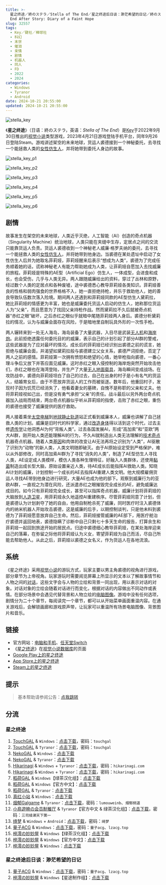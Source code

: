 ```yaml
---
title: >-
  星之终途／終のステラ／Stella of The End／星之终途后日谈：渺茫希望的日记／終のステラ後日談：微かな希望の日記／Stella of The
  End After Story: Diary of a Faint Hope
slug: 32557
tags:
  - Key／键社／棒球社
  - 科幻
  - 末世
  - 催泪
  - 亲情
  - 剧情
  - 机器人
  - 同人
  - FD
  - 2022
  - 2024
categories:
  - Windows
  - Tyranor
  - Android
date: 2024-10-21 20:55:00
updated: 2024-10-21 20:55:00
---
```


![stella_key](https://static.30hb.cn/vndb/img/stella_key.webp)

《**星之终途**》（日语：終のステラ，英语：*Stella of The End*）是[Key](https://zh.wikipedia.org/wiki/Key_(遊戲品牌))于2022年9月30日推出的[视觉小说](https://zh.wikipedia.org/wiki/视觉小说)类型游戏，2023年4月21日游戏登陆手机平台，同年9月26日登陆Steam。游戏讲述架空的未来地球，货运人裘德接到一个神秘委托，去寻找一个能拯救人类的[女性仿生人](https://zh.wikipedia.org/wiki/女性人形機器人)，并将她带到委托人身边的故事。

<!--more-->

![stella_key_p1](https://static.30hb.cn/vndb/img/stella_key_p1.webp)

![stella_key_p2](https://static.30hb.cn/vndb/img/stella_key_p2.webp)

![stella_key_p3](https://static.30hb.cn/vndb/img/stella_key_p3.webp)

![stella_key_p4](https://static.30hb.cn/vndb/img/stella_key_p4.webp)

![stella_key_p5](https://static.30hb.cn/vndb/img/stella_key_p5.webp)

![stella_key_p6](https://static.30hb.cn/vndb/img/stella_key_p6.webp)

## 剧情

故事发生在架空的未来地球，人类近乎灭绝，人工智能（AI）创造的奇点机器（Singularity Machine）统治地球，人类只能在夹缝中生存，定居点之间的交流只能靠货运人负责。货运人裘德收到一个神秘老人威廉·格罗夫纳的委托，去寻找一个能拯救人类的[女性仿生人](https://zh.wikipedia.org/wiki/女性人形機器人)，并将她带到他身边。当裘德在某处遗址中启动了女性仿生人后并为她取名菲莉娅，菲莉娅醒来后表示“想成为人类”，裘德为了完成任务顺着她的话，谎称神秘老人有能力帮助她成为人类，让菲莉娅自愿加入去找威廉的旅程。菲莉娅是特殊的AE型（Artificial Ego）仿生人，一体成型，会进食和成长，也会受伤，几乎与人类无异。两人跟随威廉给出的资料，穿过了丛林和原野，经过数个人类的定居点和各种废墟，途中裘德悉心教导菲莉娅各类知识。菲莉娅善良的性格和弱肉强食的世界格格不入，她一直拒绝持枪，并乐于救助他人，她的善良导致队伍数次落入险境。期间两人还遇到和菲莉娅同款的AE型仿生人黛莉拉，她比菲莉娅的情感更为丰富，她也是威廉委托货运人启动的仿生人，她称那位货运人为“父亲”，而且愿意为了找回父亲持枪作战。然而黛莉拉不久后就被奇点机器“赤红之眼”破坏，之后赤红之眼似乎就暗中尾随菲莉娅两人身后。裘德分析黛莉拉的情况，认为与威廉会面存在风险，于是暗地里自制玩具外形的一次性手枪。

两人辗转来到一处无人海岛，海岛装备了大量武器，入目尽是武装[无人机](https://zh.wikipedia.org/wiki/無人機)和[海岸炮](https://zh.wikipedia.org/wiki/海岸炮)。此前拒绝透露任何委托目的的威廉，表示自己的计划引起了部分AI群的警戒，这些武器是为了应对最坏的情况。成长后的菲莉娅已经识别出裘德之前的谎言，她拒绝与威廉会面，并渴望如黛莉拉般与裘德建立父女关系，裘德严词拒绝，否定了两人之前的感情。菲莉娅第一次拥有愤怒和绝望的心情，她举枪指向裘德，一番心理斗争后又放下并答应面见威廉。这时赤红之眼入侵控制的海岸炮突然开始攻击他们，赤红之眼也在海湾登陆，并生产了大量[无人地面载具](https://zh.wikipedia.org/wiki/無人地面載具)，海岛瞬间变成战场。在攻防战中，裘德向菲莉娅坦白了自己的过去，自己在出身的村子是小有名气的货运人，结婚育女后，由于不愿放弃货运人的工作而被驱逐。数年后，他重回村子，发现村子因为饥荒已经消失了，他看着妻女的墓碑，自愧不是称职的父亲和丈夫。他将菲莉娅视如己出，但是没有勇气承担“父亲”的责任。战斗最后以另外两台奇点机器加入战局而结束，两台奇点机器似乎听从菲莉娅的指使，击败了赤红之眼，重伤的裘德也接受了威廉提供的医疗救助。

两人接着乘坐[太空电梯](https://zh.wikipedia.org/wiki/太空電梯)到[地球静止轨道](https://zh.wikipedia.org/wiki/地球靜止軌道)站正式看到威廉本人，威廉也讲解了自己拯救人类的计划。威廉是旧时代的科学家，通过[改造身体](https://zh.wikipedia.org/wiki/改造人)得以活到这个时代，过去主修[遗传学](https://zh.wikipedia.org/wiki/遺傳學)让他洞悉AI为何“背叛人类”。过去各国发展AI，形成“高加索”和“亚欧”两大AI群，刚开始人类还能理解AI的行为，不久AI就制造出人类无法理解的[技术奇点](https://zh.wikipedia.org/wiki/技術奇點)机器奇点机器。随着人类[基因](https://zh.wikipedia.org/wiki/基因)和肉体的改变让AI无法再将之识别为“人类”，AI驱散了识别为“动物”的新人类，人类文明随即破灭。由于AI原始设定受到严格保护，难以从外部修改，同时高加索AI群为了寻找“消失的人类”，制造了AE型仿生人寻找人类，AE设定成人类模样，模仿人类各种生理特征，好融入人类群体，还使用[黏菌](https://zh.wikipedia.org/wiki/黏菌)制造出成长型大脑，原始设置亲近人类，待AE成长后能指挥AI救助人类。知晓AI计划的威廉，计划控制一个成长的AE去指挥AI重建人类文明。他大规模雇佣货运人寻找AE带到他身边进行研究，大量AE也成为他的部下。观察到威廉行为的亚欧AI群，一直视之为潜在风险，还派遣赤红之眼摧毁完全成长的AE，避免威廉达成目的。如今只有菲莉娅完全成长，甚至可以指挥奇点机器，威廉计划将菲莉娅的大脑放到[人造卫星](https://zh.wikipedia.org/wiki/人造衛星)，用菲莉娅永久地遥控AI重建秩序。尽管菲莉娅同意了计划，但是裘德认为计划剥夺了她的自由，他用自制枪杀死了威廉，同时医疗时注入裘德体内的纳米机器人开始攻击裘德，这是威廉的后手，以期控制谈判，只是他未料到裘德为了菲莉娅愿意放弃自己生命。然后，菲莉娅接管威廉的AE部下，用医疗舱治疗裘德并返回地表，裘德隐瞒了诊断中自己只剩七十多天生命的报告，打算余生和菲莉娅一起回到旅途开始的居民点。归途中裘德细心教导菲莉娅，在某处海岸迎来自己的落幕，在弥留之际他将菲莉娅认为义女，寄望菲莉娅为自己而活，尽自己所能去帮助他人。从此之后，菲莉娅以裘德之女名义，作为货运人在各地流浪。

## 系统

《星之终途》采用[视觉小说](https://zh.wikipedia.org/wiki/視覺小說)的游玩方式，玩家主要以男主角裘德的视角进行游戏，部分章节为上帝视角。玩家游玩时需要阅览屏幕上所显示的文本以了解故事情节和人物之间的[对话](https://zh.wikipedia.org/wiki/對話)，这些文字会与人物的立绘和背景一同出现，用以表示对话的对象。对话对象的立绘会随着对话进行而变化，根据对话的内容做出不同动作或表情。在部分场景中会遇见代替背景和人物立绘的[电脑图像](https://zh.wikipedia.org/wiki/電腦圖像)。游戏中没有任何选项，剧情分为二十个章节，每阅读完一个章节，都可以从开始菜单画面重温内容。在通关游戏后，会解锁画廊和游戏原声带，让玩家可以重温所有场景电脑图像、背景图片和音乐。

## 链接

- 官方网站：[电脑和手机](https://key.visualarts.gr.jp/kinetic/stella/)、[任天堂Switch](https://www.prot.co.jp/switch/stella/index.html)
- 《[星之终途](https://vndb.org/v29443)》在[视觉小说数据库](https://zh.wikipedia.org/wiki/視覺小說數據庫)的页面
- [Google Play上的星之终途](https://play.google.com/store/apps/details?id=jp.co.product.stellaoftheend)
- [App Store上的星之终途](https://apps.apple.com/jp/app/終のステラ/id6446606830)
- [Steam上的星之终途](https://store.steampowered.com/app/2510770/)

## 提示

> 基本帮助请参阅公告：[点我跳转](/)

## 分流

### 星之终途

1. [TouchGAL](https://www.touchgal.us/) & `Windows`：[点击下载](https://pan.touchgal.net/s/AYhP)，密码：`touchgal`
2. [TouchGAL](https://www.touchgal.us/) & `Tyranor`：[点击下载](https://pan.touchgal.net/s/5PAcE)，密码：`touchgal`
3. [NekoGAL](https://www.nekogal.com/) & `Windows`：[点击下载](https://pan.nekogal.top/s/eKKHG)
4. [NekoGAL](https://www.nekogal.com/) & `Tyranor`：[点击下载](https://pan.nekogal.top/s/kvaHa)
5. [Hikarinagi](https://www.hikarinagi.net/) & `Windows` + `Tyranor`：[点击下载](https://pan.yurari.moe/s/qDkFP)，密码：`hikarinagi.com`
6. [Hikarinagi](https://www.hikarinagi.net/) & `Windows` + `Tyranor`：[点击下载](https://pan.yurari.moe/s/0R8KUD)，密码：`hikarinagi.com`
7. [稻荷GAL](https://inarigal.com/) & `Windows`【绿茶汉化组】：[点击下载](https://download.zrflie1.pw/PC/Key/%E6%98%9F%E4%B9%8B%E7%BB%88%E9%80%94.rar)
8. [稻荷GAL](https://inarigal.com/) & `Windows`【官方中文】：[点击下载](https://download.zrflie1.pw/PC/Key/%E6%98%9F%E4%B9%8B%E7%BB%88%E9%80%94%28%E5%AE%98%E4%B8%AD%29.rar)
9. [稻荷GAL](https://inarigal.com/) & `Tyranor`：[点击下载](https://download.zrflie1.pw/Artroid/%E6%98%9F%E4%B9%8B%E7%BB%88%E9%80%94.rar)
10. [真红小站](https://www.shinnku.com/) & `Windows`：[点击下载](https://www.shinnku.com/api/download/0/win/%E6%98%9F%E4%B9%8B%E7%BB%88%E9%80%94.7z)
11. [烟郁Galgame](https://yanyugal.top/) & `Tyranor`：[点击下载](https://yanyugal.top/d/disk1/%E5%B0%8F%E5%B0%8F%E7%9A%84%E5%88%86%E4%BA%AB%EF%BC%88PC%EF%BC%86%E5%AE%89%E5%8D%93%EF%BC%89/%E5%AE%89%E5%8D%93/ty/%E6%98%9F%E4%B9%8B%E7%BB%88%E9%80%94.rar)，密码：`lumouweinb`、`烟郁频道`
12. [小鳥遊暁の会员制餐厅](https://t-satoru.top/) & `Tyranor`【官方中文 & 绿茶汉化组】：[点击下载](https://pan.t-satoru.top/d/ode5/Galgames/%E3%80%90%E8%87%AA%E5%B0%81%E5%8C%85%E3%80%91%E5%8E%9F%E5%88%9B%E4%BD%9C%E5%93%81/%E6%98%9F%E4%B9%8B%E7%BB%88%E9%80%94/v2_%E5%AE%98%E4%B8%AD%26%E7%BB%BF%E8%8C%B6_%E6%98%9F%E4%B9%8B%E7%BB%88%E9%80%94_od.rar)，密码：`三司绫濑天下第一`
13. [绮梦](https://acgs.one/) & `Windows` + `Android`：[点击下载](https://game.acgs.one/game/7.html)，密码：`绮梦`
14. [量子ACG](https://lzacg.org/) & `Windows`：[点击下载](https://lzacg.org/5669)，密码：`量子acg`、`lzacg.top`
15. [梓澪の妙妙屋](https://zi0.cc/) & `Windows`【绿茶汉化组】：[点击下载](https://zi0.cc/d/%60%E3%80%90%E5%90%88%E9%9B%86%E7%B3%BB%E5%88%97%E3%80%91/%E5%8D%97%2BGalGame%E6%B1%89%E5%8C%96%E5%8C%BA%E5%85%A8%E5%8C%BA%E8%B5%84%E6%BA%90%E5%A4%87%E4%BB%BD/1/12/%5BKey%5D%20%E7%B5%82%E3%81%AE%E3%82%B9%E3%83%86%E3%83%A9%20%20%E6%98%9F%E4%B9%8B%E7%BB%88%E9%80%94%20%E6%B1%89%E5%8C%96%E7%A1%AC%E7%9B%98%E7%89%88%5B%E7%BB%BF%E8%8C%B6%E6%B1%89%E5%8C%96%E7%BB%84%5D.zip?sign=AIYoUq9tQGMqiZiG7Ar8B2sKtF7qZ__g3tXHVNRv56Y=:0)
16. [梓澪の妙妙屋](https://zi0.cc/) & `Windows`【官方中文】：[点击下载](https://zi0.cc/d/%60%E3%80%90%E5%90%88%E9%9B%86%E7%B3%BB%E5%88%97%E3%80%91/%E5%8D%97%2BGalGame%E6%B1%89%E5%8C%96%E5%8C%BA%E5%85%A8%E5%8C%BA%E8%B5%84%E6%BA%90%E5%A4%87%E4%BB%BD/1/12/%5BKey%5D%20%E7%B5%82%E3%81%AE%E3%82%B9%E3%83%86%E3%83%A9%20%20%E6%98%9F%E4%B9%8B%E7%BB%88%E9%80%94%20%E6%B1%89%E5%8C%96%E7%A1%AC%E7%9B%98%E7%89%88%5B%E5%AE%98%E6%96%B9%E4%B8%AD%E6%96%87%5D.zip?sign=5997f3BGLQUBhQ0t9y1nCmppNeljT3P9BU3WXBqcQOE=:0)
17. [梓澪の妙妙屋](https://zi0.cc/) & `Windows`：[点击下载](https://zi0.cc/d/%2C%E3%80%90ADV-%E5%86%92%E9%99%A9%E6%B8%B8%E6%88%8F%E3%80%91/%E3%80%90PC%E3%80%91%E6%98%9F%E4%B9%8B%E7%BB%88%E9%80%94/%E7%B5%82%E3%81%AE%E3%82%B9%E3%83%86%E3%83%A9.zip?sign=ZunJA63yP9UJMICm2UMbPr462tOVVAchbgwhivbmDHs=:0)

### 星之终途后日谈：渺茫希望的日记

1. [量子ACG](https://lzacg.org/) & `Windows`：[点击下载](https://lzacg.org/7420)，密码：`量子acg`、`lzacg.top`
2. [梓澪の妙妙屋](https://zi0.cc/) & `Windows`【星途制作组】：[点击下载](https://zi0.cc/d/%60%E3%80%90%E5%90%88%E9%9B%86%E7%B3%BB%E5%88%97%E3%80%91/%E6%B1%89%E5%8C%96galgame%E5%90%88%E9%9B%86/2024/05/%5B%E6%98%9F%E9%80%94%E5%88%B6%E4%BD%9C%E7%BB%84%5D%20%E7%B5%82%E3%81%AE%E3%82%B9%E3%83%86%E3%83%A9%E5%BE%8C%E6%97%A5%E8%AB%87%EF%BC%9A%E5%BE%AE%E3%81%8B%E3%81%AA%E5%B8%8C%E6%9C%9B%E3%81%AE%E6%97%A5%E8%A8%98%20%E6%98%9F%E4%B9%8B%E7%BB%88%E9%80%94%E5%90%8E%E6%97%A5%E8%B0%88%EF%BC%9A%E6%B8%BA%E8%8C%AB%E5%B8%8C%E6%9C%9B%E7%9A%84%E6%97%A5%E8%AE%B0%20%5B%E9%9D%9E%E5%AE%98%E6%96%B9%5D.zip?sign=87nwTSEUZw9KrhkLi1pEdRrgZ0SYtmfcb5NDpknBrtY=:0)
